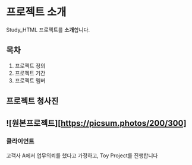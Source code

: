 # 프로젝트 소개 
Study_HTML 프로젝트를 **소개**합니다. 

## 목차 
1. 프로젝트 정의 
2. 프로젝트 기간 
3. 프로젝트 멤버

## 프로젝트 청사진 
![원본프로젝트][https://picsum.photos/200/300]
---
### 클라이언트 
고객사 A에서 업무의뢰를 했다고 가정하고, Toy Project를 진행합니다 

 